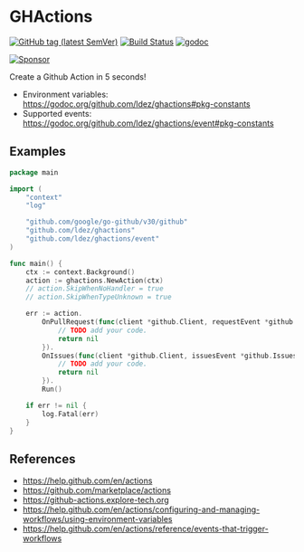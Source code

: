 # GHActions

[![GitHub tag (latest SemVer)](https://img.shields.io/github/tag/ldez/ghactions.svg?label=release)](https://github.com/ldez/ghactions/releases)
[![Build Status](https://travis-ci.com/ldez/ghactions.svg?branch=master)](https://travis-ci.com/ldez/ghactions)
[![godoc](https://godoc.org/github.com/ldez/ghactions?status.svg)](https://godoc.org/github.com/ldez/ghactions)

[![Sponsor](https://img.shields.io/badge/Sponsor%20me-%E2%9D%A4%EF%B8%8F-pink)](https://github.com/sponsors/ldez)

Create a Github Action in 5 seconds!

- Environment variables: https://godoc.org/github.com/ldez/ghactions#pkg-constants
- Supported events: https://godoc.org/github.com/ldez/ghactions/event#pkg-constants

## Examples

```go
package main

import (
	"context"
	"log"

	"github.com/google/go-github/v30/github"
	"github.com/ldez/ghactions"
	"github.com/ldez/ghactions/event"
)

func main() {
	ctx := context.Background()
	action := ghactions.NewAction(ctx)
	// action.SkipWhenNoHandler = true
	// action.SkipWhenTypeUnknown = true

	err := action.
		OnPullRequest(func(client *github.Client, requestEvent *github.PullRequestEvent) error {
			// TODO add your code.
			return nil
		}).
		OnIssues(func(client *github.Client, issuesEvent *github.IssuesEvent) error {
			// TODO add your code.
			return nil
		}).
		Run()

	if err != nil {
		log.Fatal(err)
	}
}
```

## References

- https://help.github.com/en/actions
- https://github.com/marketplace/actions
- https://github-actions.explore-tech.org
- https://help.github.com/en/actions/configuring-and-managing-workflows/using-environment-variables
- https://help.github.com/en/actions/reference/events-that-trigger-workflows
